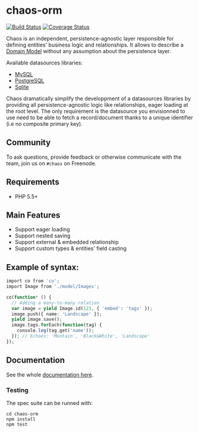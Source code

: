 # chaos-orm

[![Build Status](https://travis-ci.org/crysalead-js/chaos-orm.png?branch=master)](https://travis-ci.org/crysalead-js/chaos-orm)
[![Coverage Status](https://coveralls.io/repos/crysalead-js/chaos-orm/badge.svg)](https://coveralls.io/r/crysalead-js/chaos-orm)

Chaos is an independent, persistence-agnostic layer responsible for defining entities' business logic and relationships. It allows to describe a [Domain Model](https://en.wikipedia.org/wiki/Domain_model) without any assumption about the persistence layer.

Available datasources libraries:

* [MySQL](https://github.com/crysalead-js/chaos-mysql)
* [PostgreSQL](https://github.com/crysalead-js/chaos-postgresql)
* [Sqlite](https://github.com/crysalead-js/chaos-sqlite)

Chaos dramatically simplify the developpment of a datasources libraries by providing all persistence-agnostic logic like relationships, eager loading at the root level. The only requirement is the datasource you envisionned to use need to be able to fetch a record/document thanks to a unique identifier (i.e no composite primary key).

## Community

To ask questions, provide feedback or otherwise communicate with the team, join us on `#chaos` on Freenode.

## Requirements

 * PHP 5.5+

## Main Features

* Support eager loading
* Support nested saving
* Support external & embedded relationship
* Support custom types & entities' field casting

## Example of syntax:

```php
import co from 'co';
import Image from './model/Images';

co(function* () {
  // Adding a many-to-many relation
  var image = yield Image.id(123, { 'embed': 'tags' });
  image.push({ name: 'Landscape' });
  yield image.save();
  image.tags.forEach(function(tag) {
    console.log(tag.get('name'));
  }); // Echoes: 'Montain', 'Black&White', 'Landscape'
});
```

## Documentation

See the whole [documentation here](http://chaos-orm.readthedocs.org/en/latest).

### Testing

The spec suite can be runned with:

```
cd chaos-orm
npm install
npm test
```
